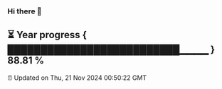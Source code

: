 ### Hi there 👋
⏳ Year progress { ██████████████████████████▁▁▁▁ } 88.81 %
---
⏰ Updated on Thu, 21 Nov 2024 00:50:22 GMT

